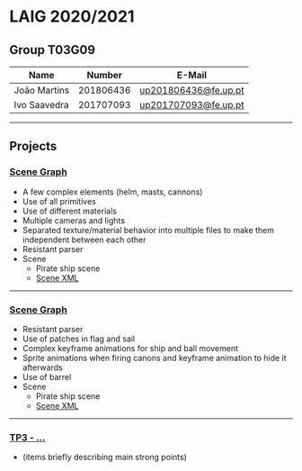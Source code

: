 # LAIG 2020/2021

## Group T03G09

| Name         | Number    | E-Mail               |
| ------------ | --------- | -------------------- |
| João Martins | 201806436 | up201806436@fe.up.pt |
| Ivo Saavedra | 201707093 | up201707093@fe.up.pt |

---

## Projects

### [Scene Graph](TP1/MySceneGraph.js)

- A few complex elements (helm, masts, cannons)
- Use of all primitives
- Use of different materials
- Multiple cameras and lights
- Separated texture/material behavior into multiple files to make them
  independent between each other
- Resistant parser
- Scene
  - Pirate ship scene
  - [Scene XML](TP1/scenes/LAIG_TP1_XML_T3_G09_v1.xml)

---

### [Scene Graph](TP2/MySceneGraph.js)

- Resistant parser
- Use of patches in flag and sail
- Complex keyframe animations for ship and ball movement
- Sprite animations when firing canons and keyframe animation to hide it
  afterwards
- Use of barrel
- Scene
  - Pirate ship scene
  - [Scene XML](TP2/scenes/LAIG_TP1_XML_T3_G09_v1.xml)

---

### [TP3 - ...](TP3)

- (items briefly describing main strong points)
